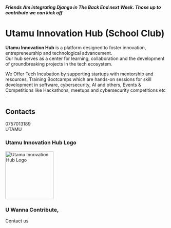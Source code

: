 ##### Friends Am integrating Django in The Back End next Week. Those up to contribute we can kick off
# Utamu Innovation Hub (School Club)

**Utamu Innovation Hub** is a platform designed to foster innovation, entrepreneurship and technological advancement.<br> Our hub serves as a center for learning, collaboration and the development of groundbreaking projects in the tech ecosystem.

We Offer Tech Incubation by supporting startups with mentorship and resources, Training Bootcamps which are hands-on sessions for skill development in software, cybersecurity, AI and others, Events & Competitions like Hackathons, meetups and cybersecurity competitions etc .

## Contacts
0757013189<br>
UTAMU

### Utamu Innovation Hub Logo
<img src="images/logo.jpg" alt="Utamu Innovation Hub Logo" width="150" height="150">

### U Wanna Contribute, 
Contact us
